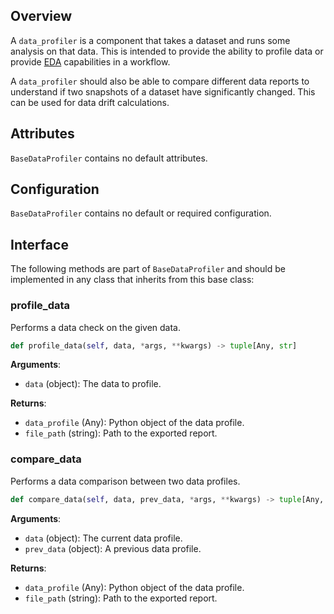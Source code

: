 ## Overview

A `data_profiler` is a component that takes a dataset and runs some analysis on that data. This is intended to provide the ability to profile data or provide [EDA](https://en.wikipedia.org/wiki/Exploratory_data_analysis) capabilities in a workflow.

A `data_profiler` should also be able to compare different data reports to understand if two snapshots of a dataset have significantly changed. This can be used for data drift calculations. 

## Attributes

`BaseDataProfiler` contains no default attributes. 

## Configuration

`BaseDataProfiler` contains no default or required configuration. 


## Interface

The following methods are part of `BaseDataProfiler` and should be implemented in any class that inherits from this base class: 

### profile_data

Performs a data check on the given data. 

```python
def profile_data(self, data, *args, **kwargs) -> tuple[Any, str]
```

**Arguments**: 

- `data` (object): The data to profile.  

**Returns**:

- `data_profile` (Any): Python object of the data profile.
- `file_path` (string): Path to the exported report.

### compare_data

Performs a data comparison between two data profiles.

```python
def compare_data(self, data, prev_data, *args, **kwargs) -> tuple[Any, str]
```

**Arguments**: 

- `data` (object): The current data profile.  
- `prev_data` (object): A previous data profile.  

**Returns**:

- `data_profile` (Any): Python object of the data profile.
- `file_path` (string): Path to the exported report.
